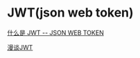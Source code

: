 # JWT(json web token)

[什么是 JWT -- JSON WEB TOKEN](https://www.jianshu.com/p/576dbf44b2ae)

[漫谈JWT](https://www.imooc.com/article/42967)

